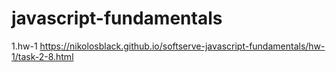 # javascript-fundamentals
1.hw-1 https://nikolosblack.github.io/softserve-javascript-fundamentals/hw-1/task-2-8.html

